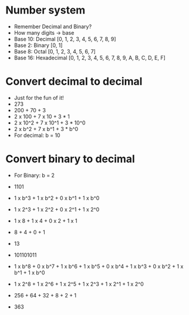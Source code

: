 # Number system

- Remember Decimal and Binary?
- How many digits -> base
- Base 10: Decimal [0, 1, 2, 3, 4, 5, 6, 7, 8, 9]
- Base 2: Binary [0, 1]
- Base 8: Octal [0, 1, 2, 3, 4, 5, 6, 7]
- Base 16: Hexadecimal [0, 1, 2, 3, 4, 5, 6, 7, 8, 9, A, B, C, D, E, F]

# Convert decimal to decimal

- Just for the fun of it!
- 273
- 200 + 70 + 3
- 2 x 100 + 7 x 10 + 3 \* 1
- 2 x 10^2 + 7 x 10^1 + 3 \* 10^0
- 2 x b^2 + 7 x b^1 + 3 \* b^0
- For decimal: b = 10

# Convert binary to decimal

- For Binary: b = 2
- 1101
- 1 x b^3 + 1 x b^2 + 0 x b^1 + 1 x b^0
- 1 x 2^3 + 1 x 2^2 + 0 x 2^1 + 1 x 2^0
- 1 x 8 + 1 x 4 + 0 x 2 + 1 x 1
- 8 + 4 + 0 + 1
- 13

- 101101011
- 1 x b^8 + 0 x b^7 + 1 x b^6 + 1 x b^5 + 0 x b^4 + 1 x b^3 + 0 x b^2 + 1 x b^1 + 1 x b^0
- 1 x 2^8 + 1 x 2^6 + 1 x 2^5 + 1 x 2^3 + 1 x 2^1 + 1 x 2^0
- 256 + 64 + 32 + 8 + 2 + 1
- 363

